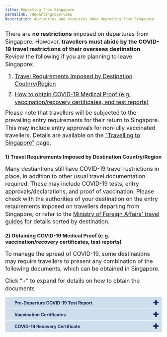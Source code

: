 ```yaml
---
title: Departing from Singapore
permalink: /departing/overview
description: Advisories and resources when departing from Singapore
---
```

<div id="top"></div>

<p style="margin-top:0px; margin-bottom:15px; font-size:18px; line-height:1.35;">There are <b>no restrictions</b> imposed on departures from Singapore. However, <b>travellers must abide by the COVID-19 travel restrictions of their overseas destination</b>. Review the following if you are planning to leave Singapore:</p>

<ol style="margin-top:10px; margin-bottom:10px; font-size:18px;">
  <li style="margin-top:10px; margin-bottom:10px; font-size:18px; line-height:1.35;"><a href="#advisories">Travel Requirements Imposed by Destination Coutnry/Region</a></li>
    <li style="margin-top:10px; margin-bottom:10px; font-size:18px; line-height:1.35;"><a href="#proof">How to obtain COVID-19 Medical Proof (e.g. vaccination/recovery certificates, and test reports)</a></li>
  </ol>

<p style="margin-top:10px; margin-bottom:15px; font-size:18px; line-height:1.35;">Please note that travellers will be subjected to the prevailing entry requirements for their return to Singapore. This may include entry approvals for non-ully vaccinated travellers. Details are available on the <a href="/arriving/overview" target="_blank">"Travelling to Singapore"</a> page.</p>

<div id="advisories"></div>

### 1) Travel Requirements Imposed by Destination Country/Region

<p style="margin-top:10px; margin-bottom:15px; font-size:18px; line-height:1.35;">Many destiantions still have COVID-19 travel restrictions in place, in addition to other usual travel documentation required. These may include COVID-19 tests, entry approvals/declarations, and proof of vaccination. Please check with the authorities of your destination on the entry requirements imposed on travellers departing from Singapore, or refer to the <a href="https://www.mfa.gov.sg/where-are-you-travelling-to" target="_blank">Ministry of Foreign Affairs' travel guides</a> for details sorted by destination.</p>

<div id="proof"></div>

### 2) Obtaining COVID-19 Medical Proof (e.g. vaccination/recovery certificates, test reports)

<p style="margin-top:10px; margin-bottom:15px; font-size:18px; line-height:1.35;">To manage the spread of COVID-19, some destinations may require travellers to present any combination of the following documents, which can be obtained in Singapore.</p>

<p style="margin-top:10px; margin-bottom:15px; font-size:18px; line-height:1.35;">Click “+” to expand for details on how to obtain the documents</p>

<html>

<head>
<meta charset="utf-8">
<title>Test Accordion</title>

<style>

input {
    display: none;
}

label {
    display: block;    
    padding: 10px 30px;
    margin: 0 0 1px 0;
    cursor: pointer;
    background: #99B7CE;
    border-radius: 3px;
    color: #000;
    transition: ease .5s;
	position: relative;
}	
	
label:hover {
    background: #346f9e;
}

label::after {
	font-family: "Font Awesome 5 Free";
	content: '\271A';
	font-weight: bold;
	font-size: 22px;
	position: absolute;
	right: 10px;
	top: 6px;
}

input:checked + label::after {
	content: '\2716';
}

.content {
    background: #FFFFFF;
    padding: 10px 25px;
    margin: 0 0 1px 0;
    border-radius: 3px;
}

input + label + .content {
    display: none;
}

input:checked + label + .content {
    display: block;
}
	
</style>
</head>	
	
<body>	
<input id="PDT" type="checkbox">
<label style="background-color:#CEDEED; color:#182657;" for="PDT"><b>Pre-Departure COVID-19 Test Report</b></label>
<div style="border-bottom: 2px solid #E0E0E0; border-left:2px solid #E0E0E0;border-right:2px solid #E0E0E0; background-color:#edf4fa;" class="content">
<p style="font-size:18px; margin-top: 10px; margin-bottom:0px; line-height:1.35;">A pre-departure COVID-19 test can be booked with an clinic found on <a href="https://www.moh.gov.sg/licensing-and-regulation/regulations-guidelines-and-circulars/details/list-of-covid-19-swab-providers" target="_blank">this list</a>. Before booking, check with the clinic on the type of test administered, cost and estimated turnaround time for the release of the report.
</p>
 <p style="margin-top:10px; margin-bottom:20px; font-size:18px; line-height:1.35;">On the day of the test, travellers should bring the following documents for registration to facilitate report preparation:</p>
  <ol style="margin-top:10px; margin-bottom:10px; font-size:18px; list-style-type:disc;">
 <li style="margin-top:10px; margin-bottom:10px; font-size:18px; line-height:1.35;">Identity card (for Singapore Citizens, Permanent Residents, and Long-Term Pass Holders)</li> 
 <li style="margin-top:10px; margin-bottom:10px; font-size:18px; line-height:1.35;">Passport to be used for travelling</li>
 <li style="margin-top:10px; margin-bottom:10px; font-size:18px; line-height:1.35;">Flight booking details showing the departure timing</li>
</ol>
  <p style="margin-top:10px; margin-bottom:20px; font-size:18px; line-height:1.35;">For PCR tests, the clinic will send you a digitally authenticated test result via email in the form of a QR code, which can be used for boarding and immigration clearance. For ART results, seek the help of the clinic to issue a digitally authenticated report.</p>
</div>
  <input id="VaxCert" type="checkbox">
<label style="background-color:#CEDEED; color:#182657;" for="VaxCert"><b>Vaccination Certificates</b></label>
<div style="border-bottom: 2px solid #E0E0E0; border-left:2px solid #E0E0E0;border-right:2px solid #E0E0E0; background-color:#edf4fa;" class="content">
<p style="font-size:18px; margin-top: 10px; margin-bottom:0px; line-height:1.35;">Not all travel destinations accept hardcopy vaccination cards/slips issued in Singapore, or vaccination records found in the <a href="https://www.tracetogether.gov.sg" target="_blank">TraceTogether</a> and <a href="https://www.healthhub.sg" target="_blank">HealthHub</a> mobile application.
</p>
 <p style="margin-top:10px; margin-bottom:20px; font-size:18px; line-height:1.35;">Apply for a digitally authenticated vaccination certificate using <a href="https://www.notarise.gov.sg" target="_blank">Notarise</a>, if you are vaccinated in Singapore and required to present such a certificate for entry into the destination country. Upon authentication, Notarise will send a Vaccination HealthCert (i.e. QR code) to your email and/pr SingPass app (for users who logged in using SingPass app/credentials). The QR code can be presented to the relevant foreign authority for scanning as proof of your vaccination status.</p>
  <p style="margin-top:10px; margin-bottom:20px; font-size:18px; line-height:1.35;">For further details on the use of Vaccination HealthCerts, visit <a href="https://www.notarise.gov.sg" target="_blank">Notarise</a> or write to <a href="mailto:support@notarise.gov.sg" target="_blank">support@notarise.gov.sg</a></p>
</div>
	 <input id="Recovery" type="checkbox">
<label style="background-color:#CEDEED; color:#182657;" for="Recovery"><b>COVID-19 Recovery Certificate</b></label>
<div style="border-bottom: 2px solid #E0E0E0; border-left:2px solid #E0E0E0;border-right:2px solid #E0E0E0; background-color:#edf4fa;" class="content">
<p style="font-size:18px; margin-top: 10px; margin-bottom:0px; line-height:1.35;">Some destinations offer testing exemptions to travellers who recovered from COVID-19. 
</p>
 <p style="margin-top:10px; margin-bottom:20px; font-size:18px; line-height:1.35;">You can apply for a digital Recovery HealthCert via <a href="https://www.notarise.go.sg" target="_blank">Notarise</a> for yourself and/or your child, only if you have:</p>
  <ol style="margin-top:10px; margin-bottom:10px; font-size:18px; list-style-type:disc;">
	  <li style="margin-top:10px; margin-bottom:10px; font-size:18px; line-height:1.35;">A hardcopy report of a positive COVID-19 Polymerase Chain Reaction Test taken in Singapore; OR</li>
	  	  <li style="margin-top:10px; margin-bottom:10px; font-size:18px; line-height:1.35;">Tested positive for COVID-19 on a supervised Antigen Rapid Test taken at a <a href="https://go.gov.sg/communitry-ART-test" target="_blank">Combined Test Centre/Quick Test Centre</a></li>
	</ol>
	<p style="margin-top:10px; margin-bottom:20px; font-size:18px; line-height:1.35;">If you have trouble obtaining a Recovery HealthCert, you may also wish to check with the authorities of your destination if other forms of proof of past infection are accepted (e.g. positive test result slip).</p>
</div>
  </body>
  </html>

